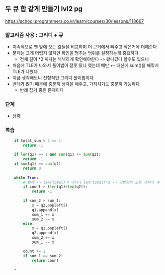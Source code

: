 ## 두 큐 합 같게 만들기 lvl2 pg
https://school.programmers.co.kr/learn/courses/30/lessons/118667

### 알고리즘 사용 : 그리디 + 큐
- 지속적으로 맨 앞에 오는 값들을 비교하며 더 큰거에서 뺴주고 작은거에 더해준다
- 문제는 크게 어렵지 않지만 확인을 멈추는 범위를 설정하는게 중요하다
    - 전채 길이 *2 꺼자는 넉넉하게 확인해야한다
    -> 왔다갔다 할수도 있으니
- 처음에 TLE가 나와서 풀이법이 잘못 됬나 했는데 메반 +- 대신에 sum()을 해줘서 TLE가 나왔다
- 지금 생각해보니 전형적인 그리디 풀이법이다
- 반례가 많기 때문에 충분히 생각을 해주고, 가지치기도 충분히 가능하다
    - 반례 잡기 좋은 문제이다

### 단계
- 생략

### 복습
```py
    if total_sum % 2 == 1:
        return -1
    
    if len(q1) == 1 and sum(q1) != sum(q2):
        return -1
    if sum(q1) == sum(q2):
        return 0
    
    while True:
        # 반례 -> len(total)가 아니라 len(total)*2 -> 양방향의 모든 경우의 수
        if count > (len(q1)+len(q2)):
            return -1
        
        if sum_2 > sum_1:
            x = q2.popleft()
            q1.append(x)
            sum_1 += x
            sum_2 -= x
        else:
            x = q1.popleft()
            q2.append(x)
            sum_2 += x
            sum_1 -= x

        count += 1
        if sum_1 == sum_2:
            return count
    
    +
```